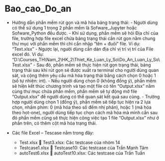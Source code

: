 # Bao_cao_Do_an

* Hướng dẫn phần mềm rút gọn và mã hóa bảng trạng thái:
      - Người dùng có thể sử dụng 1 trong 2 phần mềm là Sofware_Jupyter hoặc Sofware_Python đều được.
      - Khi sử dụng, phần mềm sẽ hỏi Địa chỉ của file, trường hợp file excel chứa bảng trạng thái cần rút gọn nằm chung thư mục với phần mềm thì chỉ cần nhập “tên + đuôi” file.
            Ví dụ: “Text.xlsx”
	    - Ngược lại, người dùng cần dán địa chỉ vị trí vị trí của File excel đó. 
            Ví dụ:  “D:\Courses_TH\Nam_2\HK_2\Thiet_Ke_Luan_Ly_So\Do_An_Luan_Ly_So\Test.xlsx” 
	    - Sau đó, phần mềm sẽ thực hiện rút gọn trạng thái, bảng trạng thái sau khi rút gọn sẽ được xuất ra terminal cho người dùng quan sát, và cộng thêm yêu cầu mã hóa trạng thái bằng cách chọn 0 hoặc 1 (số tự nhiên: int).
	    - Nếu người dùng chọn 0 (không đồng ý), phần mềm sẽ hiện kết thúc chương trình và tạo một file có tên “Output.xlsx” nằm cùng thư mục chứa phần mềm, phần mềm sẽ tự động mở file “Output.xlsx” để người dùng có thể quan sát kết quả sau cùng.
	    - Trường hợp người dùng chọn 1 (đồng ý), phần mềm sẽ tiếp tục hiện ra 2 lựa chọn, nhấm phím: 0 (mã hóa theo số đếm nhị phân), hoặc 1 (mã hóa theo hot-one), người dùng tiếp tục chọn cách mã hóa mà mình cần sau đó phần mềm cũng sẽ thực hiện công việc tạo 1 file “Output.xlsx” như ở phần trên, có thêm cột mã hóa trạng thái.


* Các file Excel – Tescase nằm trong đây:
    - Test.xlsx   Test3.xlsx: Các testcase của nhóm 14
    - Testcase1.xlsx  Testcase10: Các testcase của Trần Mạnh Tâm
    - autoTest6.xlsx  autoTest10.xlsx: Các testcase của Trần Tuấn

